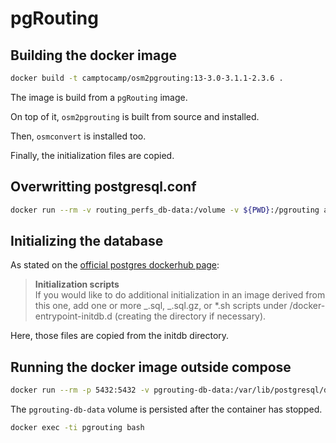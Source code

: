 # pgRouting

## Building the docker image

```bash
docker build -t camptocamp/osm2pgrouting:13-3.0-3.1.1-2.3.6 .
```

The image is build from a `pgRouting` image.

On top of it, `osm2pgrouting` is built from source and installed.

Then, `osmconvert` is installed too.

Finally, the initialization files are copied.

## Overwritting postgresql.conf

```bash
docker run --rm -v routing_perfs_db-data:/volume -v ${PWD}:/pgrouting alpine sh -c "cp /pgrouting/postgresql_tuned.conf /volume/postgresql.conf"
```

## Initializing the database

As stated on the [official postgres dockerhub page](https://hub.docker.com/_/postgres):

> **Initialization scripts**<br>
> If you would like to do additional initialization in an image derived from this one, add one or more _.sql, _.sql.gz, or \*.sh scripts under /docker-entrypoint-initdb.d (creating the directory if necessary).

Here, those files are copied from the initdb directory.

## Running the docker image outside compose

```bash
docker run --rm -p 5432:5432 -v pgrouting-db-data:/var/lib/postgresql/data -v ${PWD}/../osm:/osm -e POSTGRES_PASSWORD=postgres --name pgrouting camptocamp/osm2pgrouting:13-3.0-3.1.1-2.3.6
```

The `pgrouting-db-data` volume is persisted after the container has stopped.

```bash
docker exec -ti pgrouting bash
```
